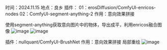时间：2024.11.15
地点：良乡
插件：
01：erosDiffusion/ComfyUI-enricos-nodes
02：ComfyUI-segment-anything-2
作用：意向效果拼接


使用segment-anything获取意向图片中的物体，导出成平，利用enricos融合图像
![image](https://github.com/user-attachments/assets/e070462e-ba5d-4a9d-a1eb-b02b4b8842d2)
![image](https://github.com/user-attachments/assets/4c855cbb-ae50-4591-b273-645d8390bc6b)

插件：nullquant/ComfyUI-BrushNet
作用：意向效果拼接
局部重绘
![image](https://github.com/user-attachments/assets/9e4a9bb1-b6b4-4ef4-88ff-c0b2533c3b95)
